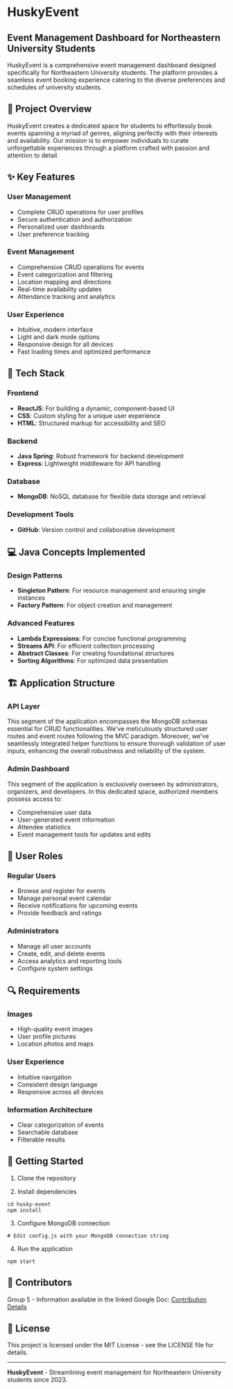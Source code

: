 # HuskyEvent

## Event Management Dashboard for Northeastern University Students

HuskyEvent is a comprehensive event management dashboard designed specifically for Northeastern University students. The platform provides a seamless event booking experience catering to the diverse preferences and schedules of university students.

## 🚀 Project Overview

HuskyEvent creates a dedicated space for students to effortlessly book events spanning a myriad of genres, aligning perfectly with their interests and availability. Our mission is to empower individuals to curate unforgettable experiences through a platform crafted with passion and attention to detail.

## ✨ Key Features

### User Management
- Complete CRUD operations for user profiles
- Secure authentication and authorization
- Personalized user dashboards
- User preference tracking

### Event Management
- Comprehensive CRUD operations for events
- Event categorization and filtering
- Location mapping and directions
- Real-time availability updates
- Attendance tracking and analytics

### User Experience
- Intuitive, modern interface
- Light and dark mode options
- Responsive design for all devices
- Fast loading times and optimized performance

## 🔧 Tech Stack

### Frontend
- **ReactJS**: For building a dynamic, component-based UI
- **CSS**: Custom styling for a unique user experience
- **HTML**: Structured markup for accessibility and SEO

### Backend
- **Java Spring**: Robust framework for backend development
- **Express**: Lightweight middleware for API handling

### Database
- **MongoDB**: NoSQL database for flexible data storage and retrieval

### Development Tools
- **GitHub**: Version control and collaborative development

## 💻 Java Concepts Implemented

### Design Patterns
- **Singleton Pattern**: For resource management and ensuring single instances
- **Factory Pattern**: For object creation and management

### Advanced Features
- **Lambda Expressions**: For concise functional programming
- **Streams API**: For efficient collection processing
- **Abstract Classes**: For creating foundational structures
- **Sorting Algorithms**: For optimized data presentation

## 🏗️ Application Structure

### API Layer
This segment of the application encompasses the MongoDB schemas essential for CRUD functionalities. We've meticulously structured user routes and event routes following the MVC paradigm. Moreover, we've seamlessly integrated helper functions to ensure thorough validation of user inputs, enhancing the overall robustness and reliability of the system.

### Admin Dashboard
This segment of the application is exclusively overseen by administrators, organizers, and developers. In this dedicated space, authorized members possess access to:
- Comprehensive user data
- User-generated event information
- Attendee statistics
- Event management tools for updates and edits

## 🔐 User Roles

### Regular Users
- Browse and register for events
- Manage personal event calendar
- Receive notifications for upcoming events
- Provide feedback and ratings

### Administrators
- Manage all user accounts
- Create, edit, and delete events
- Access analytics and reporting tools
- Configure system settings

## 🔍 Requirements

### Images
- High-quality event images
- User profile pictures
- Location photos and maps

### User Experience
- Intuitive navigation
- Consistent design language
- Responsive across all devices

### Information Architecture
- Clear categorization of events
- Searchable database
- Filterable results

## 🚀 Getting Started

1. Clone the repository


2. Install dependencies
```
cd husky-event
npm install
```

3. Configure MongoDB connection
```
# Edit config.js with your MongoDB connection string
```

4. Run the application
```
npm start
```

## 👥 Contributors

Group 5 - Information available in the linked Google Doc:
[Contribution Details](https://docs.google.com/document/d/12C5POorQmN7l5kvzK-Yw6OgtNYVaWeDzQAd6D34bZTI/edit)

## 📝 License

This project is licensed under the MIT License - see the LICENSE file for details.

---

**HuskyEvent** - Streamlining event management for Northeastern University students since 2023.
